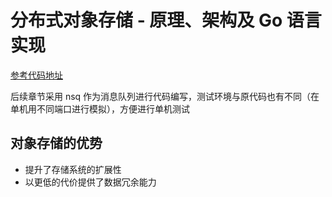 # 分布式对象存储 - 原理、架构及 Go 语言实现

[参考代码地址](https://github.com/stuarthu/go-implement-your-object-storage)

后续章节采用 nsq 作为消息队列进行代码编写，测试环境与原代码也有不同（在单机用不同端口进行模拟），方便进行单机测试

## 对象存储的优势

+ 提升了存储系统的扩展性
+ 以更低的代价提供了数据冗余能力